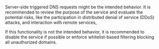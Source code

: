 Server-side triggered DNS requests might be the intended behavior. It is recommended to review the purpose of the
service
and evaluate the potential risks, like the participation in distributed denial of service (DDoS) attacks, and
interaction
with remote services,

If this functionality is not the intended behavior, it is recommended to disable the service if possible or enforce
whitelist-based filtering blocking all unauthorized domains.
